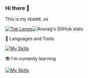 ### Hi there 👋


This is my `README.md` 



[![Top Langs](https://github-readme-stats.vercel.app/api/top-langs/?username=Taku8300&layout=compact&theme=onedark
)](https://github.com/anuraghazra/github-readme-stats)![Anurag's GitHub stats](https://github-readme-stats.vercel.app/api?username=Taku8300&theme=onedark)



🔧 Languages and Tools

[![My Skills](https://skillicons.dev/icons?i=js,html,css,tailwind,laravel,aws,react,java,linux,mysql,php,py,vscode)](https://skillicons.dev)


📚 I'm currently learning

[![My Skills](https://skillicons.dev/icons?i=androidstudio,anaconda,arduino,docker,go,opencv,raspberrypi)](https://skillicons.dev)


